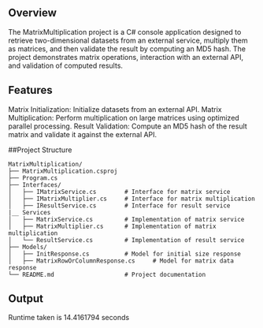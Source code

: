 ## Overview
The MatrixMultiplication project is a C# console application designed to retrieve two-dimensional datasets from an external service, multiply them as matrices, and then validate the result by computing an MD5 hash. The project demonstrates matrix operations, interaction with an external API, and validation of computed results.

## Features
Matrix Initialization: Initialize datasets from an external API.
Matrix Multiplication: Perform multiplication on large matrices using optimized parallel processing.
Result Validation: Compute an MD5 hash of the result matrix and validate it against the external API.

##Project Structure
```Plain text
MatrixMultiplication/
├── MatrixMultiplication.csproj  
├── Program.cs                   
├── Interfaces/
│   ├── IMatrixService.cs        # Interface for matrix service
│   ├── IMatrixMultiplier.cs     # Interface for matrix multiplication
│   ├── IResultService.cs        # Interface for result service
|__ Services
│   ├── MatrixService.cs         # Implementation of matrix service
│   ├── MatrixMultiplier.cs      # Implementation of matrix multiplication
│   └── ResultService.cs         # Implementation of result service
├── Models/
│   ├── InitResponse.cs          # Model for initial size response
│   ├── MatrixRowOrColumnResponse.cs     # Model for matrix data response 
└── README.md                    # Project documentation
```

## Output
Runtime taken is 14.4161794 seconds
